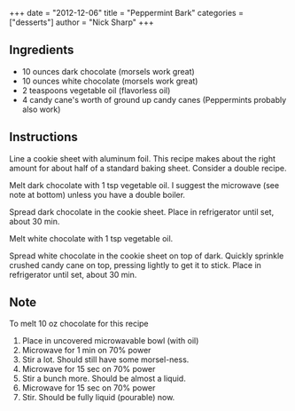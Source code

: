 +++
date = "2012-12-06"
title = "Peppermint Bark"
categories = ["desserts"]
author = "Nick Sharp"
+++

## Ingredients

- 10 ounces dark chocolate (morsels work great)
- 10 ounces white chocolate (morsels work great)
- 2 teaspoons vegetable oil (flavorless oil)
- 4 candy cane's worth of ground up candy canes (Peppermints probably also work)


## Instructions

Line a cookie sheet with aluminum foil. This recipe makes about the right amount for about half of a standard baking sheet. Consider a double recipe.

Melt dark chocolate with 1 tsp vegetable oil. I suggest the microwave (see note at bottom) unless you have a double boiler.

Spread dark chocolate in the cookie sheet. Place in refrigerator until set, about 30 min.

Melt white chocolate with 1 tsp vegetable oil. 

Spread white chocolate in the cookie sheet on top of dark. Quickly sprinkle crushed candy cane on top, pressing lightly to get it to stick. Place in refrigerator until set, about 30 min.


## Note

To melt 10 oz chocolate for this recipe

1. Place in uncovered microwavable bowl (with oil)
1. Microwave for 1 min on 70% power
1. Stir a lot. Should still have some morsel-ness.
1. Microwave for 15 sec on 70% power
1. Stir a bunch more. Should be almost a liquid.
1. Microwave for 15 sec on 70% power
1. Stir. Should be fully liquid (pourable) now.